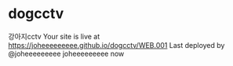 # dogcctv
강아지cctv
Your site is live at https://joheeeeeeeee.github.io/dogcctv/WEB.001
Last deployed by @joheeeeeeeee joheeeeeeeee now
